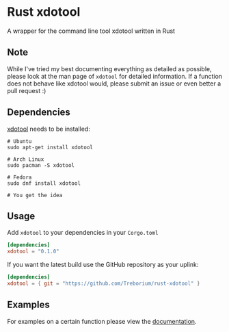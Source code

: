 # Rust xdotool

A wrapper for the command line tool xdotool written in Rust

## Note

While I've tried my best documenting everything as detailed as possible, please look at the man page of `xdotool` for detailed information. If a function does not behave like xdotool would, please submit an issue or even better a pull request :)

## Dependencies

[xdotool](https://github.com/jordansissel/xdotool) needs to be installed:

```shell
# Ubuntu
sudo apt-get install xdotool

# Arch Linux
sudo pacman -S xdotool

# Fedora
sudo dnf install xdotool

# You get the idea
```

## Usage

Add `xdotool` to your dependencies in your `Corgo.toml`

```toml
[dependencies]
xdotool = "0.1.0"
```

If you want the latest build use the GitHub repository as your uplink:

```toml
[dependencies]
xdotool = { git = "https://github.com/Treborium/rust-xdotool" }
```

## Examples

For examples on a certain function please view the [documentation](). 